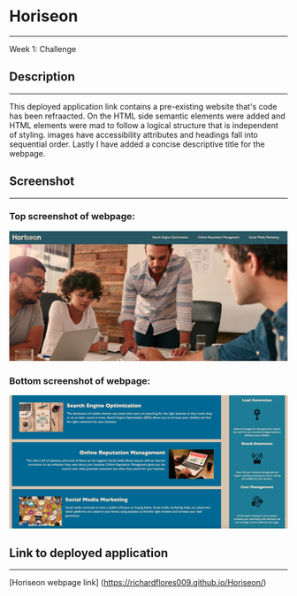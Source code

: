 # Horiseon
******************************************************************************************************************************************************************************************************************************
Week 1: Challenge

## Description 
******************************************************************************************************************************************************************************************************************************

This deployed application link contains a pre-existing website that's code has been refraacted. On the HTML side semantic elements were added and HTML elements were mad to follow a logical structure that is independent of styling. images have accessibility attributes and headings fall into sequential order. Lastly I have added a concise descriptive title for the webpage. 


## Screenshot
******************************************************************************************************************************************************************************************************************************

### Top screenshot of webpage:
![alt text](https://github.com/Richardflores009/Horiseon/blob/master/assets/images/Screen%20Shot%202020-07-31%20at%2017.40.54.png "Top of webpage")

### Bottom screenshot of webpage:
![alt text](https://github.com/Richardflores009/Horiseon/blob/master/assets/images/Screen%20Shot%202020-07-31%20at%2017.40.30.png "Bottom of webpage")


## Link to deployed application
******************************************************************************************************************************************************************************************************************************
[Horiseon webpage link] (https://richardflores009.github.io/Horiseon/)
